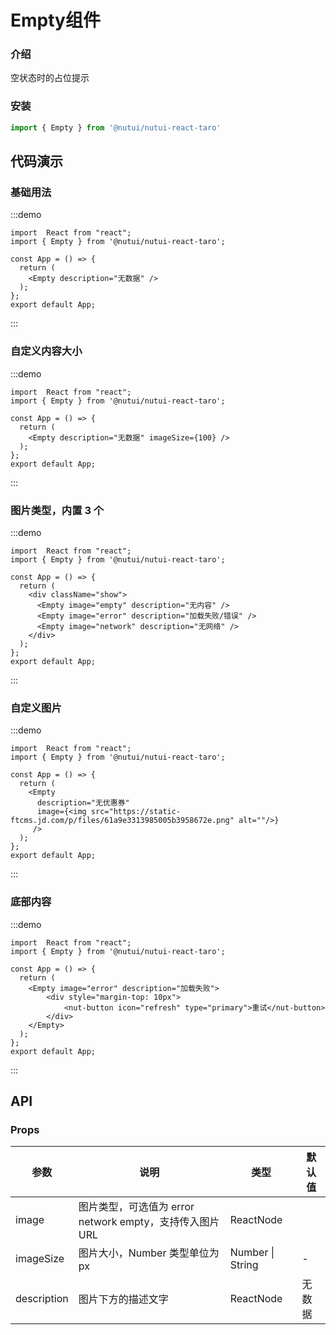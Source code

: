 #  Empty组件

### 介绍

空状态时的占位提示

### 安装

```javascript
import { Empty } from '@nutui/nutui-react-taro'
```


## 代码演示

### 基础用法
:::demo
```tsx
import  React from "react";
import { Empty } from '@nutui/nutui-react-taro';

const App = () => {
  return (
    <Empty description="无数据" />
  );
};
export default App;
```
:::

### 自定义内容大小
:::demo
```tsx
import  React from "react";
import { Empty } from '@nutui/nutui-react-taro';

const App = () => {
  return (
    <Empty description="无数据" imageSize={100} />
  );
};
export default App;
```
:::

### 图片类型，内置 3 个
:::demo
```tsx
import  React from "react";
import { Empty } from '@nutui/nutui-react-taro';

const App = () => {
  return (
    <div className="show">
      <Empty image="empty" description="无内容" />
      <Empty image="error" description="加载失败/错误" />
      <Empty image="network" description="无网络" />
    </div>
  );
};
export default App;
```
:::

### 自定义图片
:::demo
```tsx
import  React from "react";
import { Empty } from '@nutui/nutui-react-taro';

const App = () => {
  return (
    <Empty
      description="无优惠券" 
      image={<img src="https://static-ftcms.jd.com/p/files/61a9e3313985005b3958672e.png" alt=""/>}
     />
  );
};
export default App;
```
:::


### 底部内容
:::demo
```tsx
import  React from "react";
import { Empty } from '@nutui/nutui-react-taro';

const App = () => {
  return (
    <Empty image="error" description="加载失败">
        <div style="margin-top: 10px">
            <nut-button icon="refresh" type="primary">重试</nut-button>
        </div>
    </Empty>
  );
};
export default App;
```
:::
## API

### Props

| 参数         | 说明                             | 类型   | 默认值           |
|--------------|----------------------------------|--------|------------------|
| image         | 图片类型，可选值为 error network empty，支持传入图片 URL              | ReactNode       |
| imageSize        | 图片大小，Number 类型单位为 px                         | Number \| String | -       |
| description         | 图片下方的描述文字 | ReactNode | 无数据                |


